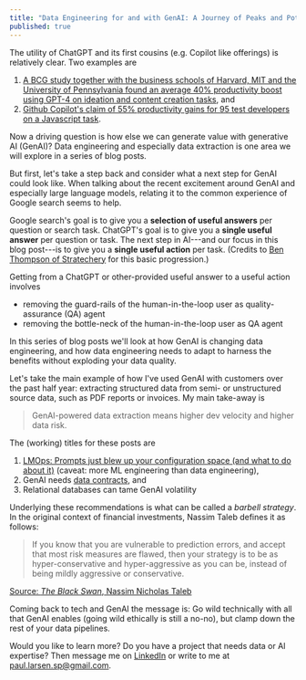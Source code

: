 ```yaml
---
title: "Data Engineering for and with GenAI: A Journey of Peaks and Potholes"
published: true
---
```


The utility of ChatGPT and its first cousins (e.g. Copilot like offerings) is relatively clear. Two examples are

1. [A BCG study together with the business schools of Harvard, MIT and the University of Pennsylvania found an average 40% productivity boost using GPT-4 on ideation and content creation tasks](https://www.bcg.com/publications/2023/how-people-create-and-destroy-value-with-gen-ai), and
2. [Github Copilot's claim of 55% productivity gains for 95 test developers on a Javascript task](https://github.blog/2022-09-07-research-quantifying-github-copilots-impact-on-developer-productivity-and-happiness/).

Now a driving question is how else we can generate value with generative AI (GenAI)? Data engineering and especially data extraction is one area we will explore in a series of blog posts.

But first, let's take a step back and consider what a next step for GenAI could look like. When talking about the recent excitement around GenAI and especially large language models, relating it to the common experience of Google search seems to help.

Google search's goal is to give you a **selection of useful answers** per question or search task. ChatGPT's goal is to give you a **single useful answer** per question or task. The next step in AI---and our focus in this blog post---is to give you a **single useful action** per task. (Credits to [Ben Thompson of Stratechery](https://stratechery.com/2023/googles-true-moonshot/) for this basic progression.)

Getting from a ChatGPT or other-provided useful answer to a useful action involves

* removing the guard-rails of the human-in-the-loop user as quality-assurance (QA) agent
* removing the bottle-neck of the human-in-the-loop user as QA agent

In this series of blog posts we'll look at how GenAI is changing data engineering, and how data engineering needs to adapt to harness the benefits without exploding your data quality.

Let's take the main example of how I've used GenAI with customers over the past half year: extracting structured data from semi- or unstructured source data, such as PDF reports or invoices. My main take-away is

> GenAI-powered data extraction means higher dev velocity and higher data risk.

The (working) titles for these posts are

1. [LMOps: Prompts just blew up your configuration space (and what to do about it)](https://munichpavel.github.io/2023/06/21/llm-ops-configuration-explosion/) (caveat: more ML engineering than data engineering),
2. GenAI needs [data contracts](https://munichpavel.github.io/2023/03/08/data-contracts/), and
3. Relational databases can tame GenAI volatility

Underlying these recommendations is what can be called a *barbell strategy*. In the original context of financial investments, Nassim Taleb defines it as follows:

> If you know that you are vulnerable to prediction errors, and accept that most risk measures are flawed, then your strategy is to be as hyper-conservative and hyper-aggressive as you can be, instead of being mildly aggressive or conservative.

[Source: *The Black Swan*, Nassim Nicholas Taleb](https://www.penguinrandomhouse.com/books/176226/the-black-swan-second-edition-by-nassim-nicholas-taleb/)

Coming back to tech and GenAI the message is: Go wild technically with all that GenAI enables (going wild ethically is still a no-no), but clamp down the rest of your data pipelines.

Would you like to learn more? Do you have a project that needs data or AI expertise? Then message me on [LinkedIn](https://www.linkedin.com/in/paul-larsen/) or write to me at paul.larsen.sp@gmail.com.

